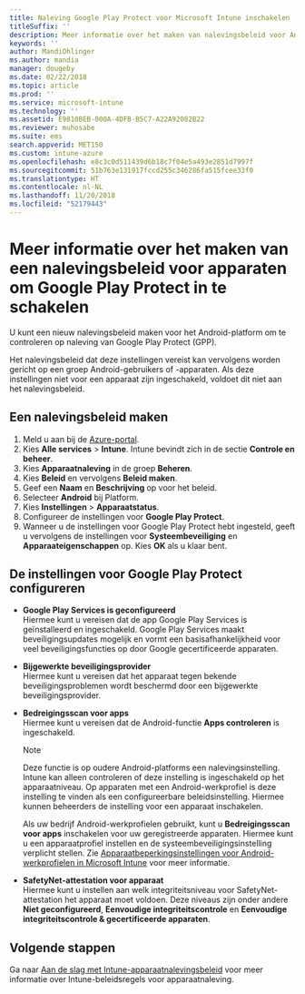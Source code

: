 ```yaml
---
title: Naleving Google Play Protect voor Microsoft Intune inschakelen
titleSuffix: ''
description: Meer informatie over het maken van nalevingsbeleid voor Android-apparaten om Google Play Protect in te schakelen.
keywords: ''
author: MandiOhlinger
ms.author: mandia
manager: dougeby
ms.date: 02/22/2018
ms.topic: article
ms.prod: ''
ms.service: microsoft-intune
ms.technology: ''
ms.assetid: E9810BEB-000A-4DFB-B5C7-A22A92082B22
ms.reviewer: muhosabe
ms.suite: ems
search.appverid: MET150
ms.custom: intune-azure
ms.openlocfilehash: e8c3c0d511439d6b18c7f04e5a493e2851d7997f
ms.sourcegitcommit: 51b763e131917fccd255c346286fa515fcee33f0
ms.translationtype: HT
ms.contentlocale: nl-NL
ms.lasthandoff: 11/20/2018
ms.locfileid: "52179443"
---
```

# <a name="how-to-create-a-device-compliance-policy-to-enable-google-play-protect"></a>Meer informatie over het maken van een nalevingsbeleid voor apparaten om Google Play Protect in te schakelen

U kunt een nieuw nalevingsbeleid maken voor het Android-platform om te controleren op naleving van Google Play Protect (GPP).

Het nalevingsbeleid dat deze instellingen vereist kan vervolgens worden gericht op een groep Android-gebruikers of -apparaten. Als deze instellingen niet voor een apparaat zijn ingeschakeld, voldoet dit niet aan het nalevingsbeleid.

## <a name="create-a-compliance-policy"></a>Een nalevingsbeleid maken

1. Meld u aan bij de [Azure-portal](https://portal.azure.com).
2. Kies **Alle services** > **Intune**. Intune bevindt zich in de sectie **Controle en beheer**.
2. Kies **Apparaatnaleving** in de groep **Beheren**. 
3. Kies **Beleid** en vervolgens **Beleid maken**.
4. Geef een **Naam** en **Beschrijving** op voor het beleid.
5. Selecteer **Android** bij Platform.
6. Kies **Instellingen** > **Apparaatstatus**.
7. Configureer de instellingen voor **Google Play Protect**.
8. Wanneer u de instellingen voor Google Play Protect hebt ingesteld, geeft u vervolgens de instellingen voor **Systeembeveiliging** en **Apparaateigenschappen** op. Kies **OK** als u klaar bent.

## <a name="configure-the-google-play-protect-settings"></a>De instellingen voor Google Play Protect configureren

 - **Google Play Services is geconfigureerd**  
   Hiermee kunt u vereisen dat de app Google Play Services is geïnstalleerd en ingeschakeld. Google Play Services maakt beveiligingsupdates mogelijk en vormt een basisafhankelijkheid voor veel beveiligingsfuncties op door Google gecertificeerde apparaten.
 - **Bijgewerkte beveiligingsprovider**  
   Hiermee kunt u vereisen dat het apparaat tegen bekende beveiligingsproblemen wordt beschermd door een bijgewerkte beveiligingsprovider.
 - **Bedreigingsscan voor apps**  
   Hiermee kunt u vereisen dat de Android-functie **Apps controleren** is ingeschakeld.
    > [!Note]  
    > Deze functie is op oudere Android-platforms een nalevingsinstelling. Intune kan alleen controleren of deze instelling is ingeschakeld op het apparaatniveau. Op apparaten met een Android-werkprofiel is deze instelling te vinden als een configureerbare beleidsinstelling. Hiermee kunnen beheerders de instelling voor een apparaat inschakelen.

    Als uw bedrijf Android-werkprofielen gebruikt, kunt u **Bedreigingsscan voor apps** inschakelen voor uw geregistreerde apparaten. Hiermee kunt u een apparaatprofiel instellen en de systeembeveiligingsinstelling verplicht stellen. Zie [Apparaatbeperkingsinstellingen voor Android-werkprofielen in Microsoft Intune](device-restrictions-android-for-work.md) voor meer informatie.

 - **SafetyNet-attestation voor apparaat**  
   Hiermee kunt u instellen aan welk integriteitsniveau voor SafetyNet-attestation het apparaat moet voldoen. Deze niveaus zijn onder andere **Niet geconfigureerd**, **Eenvoudige integriteitscontrole** en **Eenvoudige integriteitscontrole & gecertificeerde apparaten**.




## <a name="next-steps"></a>Volgende stappen

Ga naar [Aan de slag met Intune-apparaatnalevingsbeleid](device-compliance-get-started.md) voor meer informatie over Intune-beleidsregels voor apparaatnaleving.